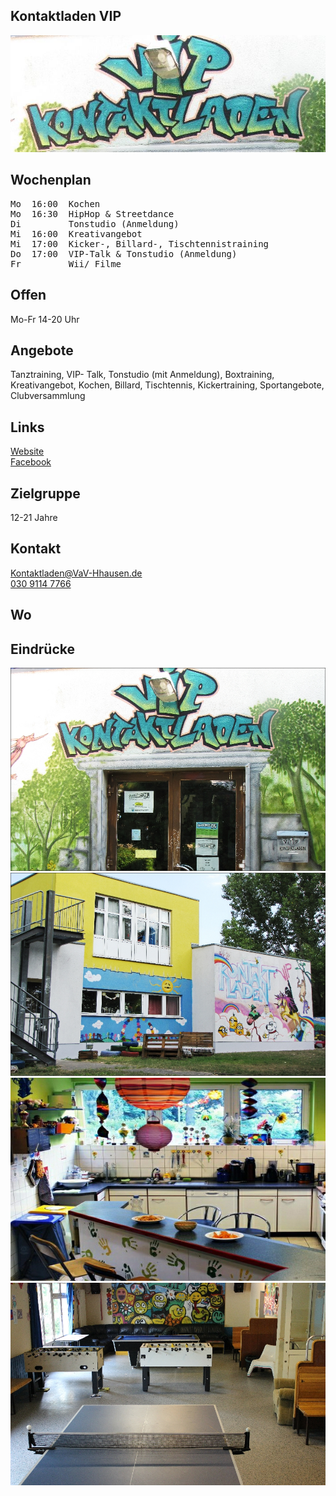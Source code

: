 ## Kontaktladen VIP
<img id="topmedia" src="images/VIP_Kontaktladen/5.jpg" />

## Wochenplan
<pre id="weeklyschedule">
Mo  16:00  Kochen
Mo  16:30  HipHop & Streetdance
Di         Tonstudio (Anmeldung)
Mi  16:00  Kreativangebot
Mi  17:00  Kicker-, Billard-, Tischtennistraining
Do  17:00  VIP-Talk & Tonstudio (Anmeldung)
Fr         Wii/ Filme
</pre>

## Offen
Mo-Fr 14-20 Uhr

## Angebote
<p id="activities">
Tanztraining, VIP- Talk, Tonstudio (mit Anmeldung), Boxtraining, Kreativangebot, Kochen, Billard, Tischtennis, Kickertraining,  Sportangebote, Clubversammlung
</p>

## Links
<a class="external_link" target="_blank" href="http://www.vav-hhausen.de/Kontaktladen/kontaktladen-start.html">Website</a><br>
<a class="external_link" target="_blank" href="https://www.facebook.com/JFEkontaktladenVIP/">Facebook</a>

## Zielgruppe
12-21 Jahre

## Kontakt
[Kontaktladen@VaV-Hhausen.de](mailto:Kontaktladen@VaV-Hhausen.de)<br>
<a href="tel:+493091147766">030 9114 7766</a>

## Wo
<div id="gmap"></div>
<script>window.onload = showMap('Rüdickenstraße 29, 13053 Berlin', 0, 'gmap_mini')</script>

## Eindrücke
<div class="mediacontainer">
  <img src="images/VIP_Kontaktladen/1.jpg" />
  <img src="images/VIP_Kontaktladen/2.jpg" />
  <img src="images/VIP_Kontaktladen/3.jpg" />
  <img src="images/VIP_Kontaktladen/4.jpg" />
</div>



